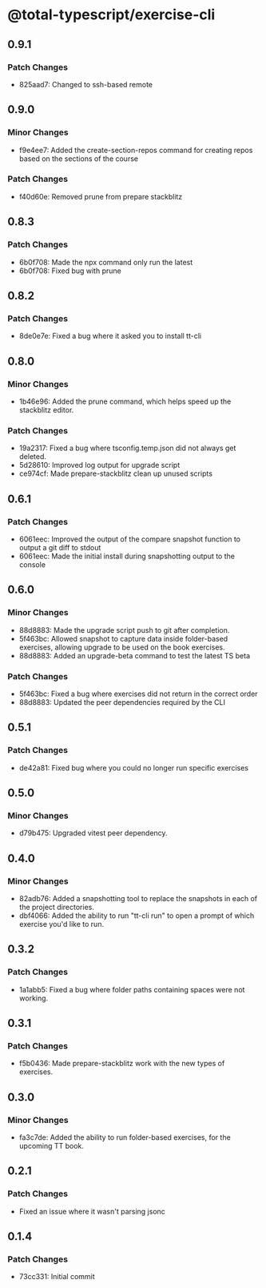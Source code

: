 # @total-typescript/exercise-cli

## 0.9.1

### Patch Changes

- 825aad7: Changed to ssh-based remote

## 0.9.0

### Minor Changes

- f9e4ee7: Added the create-section-repos command for creating repos based on the sections of the course

### Patch Changes

- f40d60e: Removed prune from prepare stackblitz

## 0.8.3

### Patch Changes

- 6b0f708: Made the npx command only run the latest
- 6b0f708: Fixed bug with prune

## 0.8.2

### Patch Changes

- 8de0e7e: Fixed a bug where it asked you to install tt-cli

## 0.8.0

### Minor Changes

- 1b46e96: Added the prune command, which helps speed up the stackblitz editor.

### Patch Changes

- 19a2317: Fixed a bug where tsconfig.temp.json did not always get deleted.
- 5d28610: Improved log output for upgrade script
- ce974cf: Made prepare-stackblitz clean up unused scripts

## 0.6.1

### Patch Changes

- 6061eec: Improved the output of the compare snapshot function to output a git diff to stdout
- 6061eec: Made the initial install during snapshotting output to the console

## 0.6.0

### Minor Changes

- 88d8883: Made the upgrade script push to git after completion.
- 5f463bc: Allowed snapshot to capture data inside folder-based exercises, allowing upgrade to be used on the book exercises.
- 88d8883: Added an upgrade-beta command to test the latest TS beta

### Patch Changes

- 5f463bc: Fixed a bug where exercises did not return in the correct order
- 88d8883: Updated the peer dependencies required by the CLI

## 0.5.1

### Patch Changes

- de42a81: Fixed bug where you could no longer run specific exercises

## 0.5.0

### Minor Changes

- d79b475: Upgraded vitest peer dependency.

## 0.4.0

### Minor Changes

- 82adb76: Added a snapshotting tool to replace the snapshots in each of the project directories.
- dbf4066: Added the ability to run "tt-cli run" to open a prompt of which exercise you'd like to run.

## 0.3.2

### Patch Changes

- 1a1abb5: Fixed a bug where folder paths containing spaces were not working.

## 0.3.1

### Patch Changes

- f5b0436: Made prepare-stackblitz work with the new types of exercises.

## 0.3.0

### Minor Changes

- fa3c7de: Added the ability to run folder-based exercises, for the upcoming TT book.

## 0.2.1

### Patch Changes

- Fixed an issue where it wasn't parsing jsonc

## 0.1.4

### Patch Changes

- 73cc331: Initial commit
